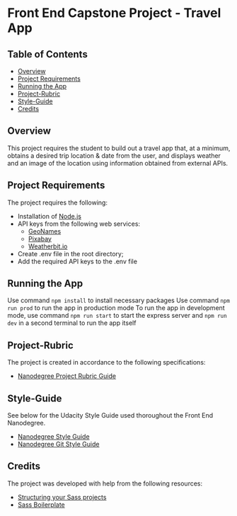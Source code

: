 # Front End Capstone Project - Travel App

## Table of Contents

* [Overview](#overview)
* [Project Requirements](#project-requirements)
* [Running the App](#running-the-app)
* [Project-Rubric](#project-rubric)
* [Style-Guide](#style-guide)
* [Credits](#credits)


## Overview

This project requires the student to build out a travel app that, at a minimum, obtains a desired trip location & date from the user, and displays weather and an image of the location using information obtained from external APIs. 

## Project Requirements

The project requires the following:

* Installation of [Node.js](https://nodejs.org/en/)
* API keys from the following web services:
    *   [GeoNames](http://www.geonames.org/export/web-services.html)
    *   [Pixabay](https://pixabay.com/api/docs/)
    *   [Weatherbit.io](https://www.weatherbit.io/account/create)
*   Create .env file in the root directory;
*   Add the required API keys to the .env file

## Running the App

Use command `npm install` to install necessary packages
Use command `npm run prod` to run the app in production mode
To run the app in development mode, use command `npm run start` to start the express server and `npm run dev` in a second terminal to run the app itself 


## Project-Rubric

The project is created in accordance to the following specifications:

* [Nanodegree Project Rubric Guide](https://review.udacity.com/#!/rubrics/2669/view)


## Style-Guide

See below for the Udacity Style Guide used thoroughout the Front End Nanodegree.

* [Nanodegree Style Guide](http://udacity.github.io/frontend-nanodegree-styleguide/)
* [Nanodegree Git Style Guide](https://udacity.github.io/git-styleguide/)

## Credits

The project was developed with help from the following resources:

* [Structuring your Sass projects](https://itnext.io/structuring-your-sass-projects-c8d41fa55ed4)
* [Sass Boilerplate](https://github.com/KittyGiraudel/sass-boilerplate)


